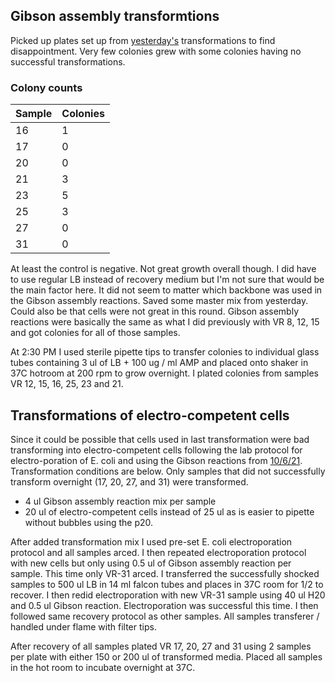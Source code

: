 ## Gibson assembly transformtions

Picked up plates set up from [yesterday's](49_10-6-21.md) transformations to find
disappointment. Very few colonies grew with some colonies having no successful
transformations.

### Colony counts

| Sample | Colonies |
|--------|----------|
| 16     | 1        |
| 17     | 0        |
| 20     | 0        |
| 21     | 3        |
| 23     | 5        |
| 25     | 3        |
| 27     | 0        |
| 31     | 0        |

At least the control is negative. Not great growth overall though. I did
have to use regular LB instead of recovery medium but I'm not sure that
would be the main factor here. It did not seem to matter which backbone was
used in the Gibson assembly reactions. Saved some master mix from yesterday. Could
also be that cells were not great in this round. Gibson assembly reactions were
basically the same as what I did previously with VR 8, 12, 15 and got colonies
for all of those samples.

At 2:30 PM I used sterile pipette tips to transfer colonies to individual glass
tubes containing 3 ul of LB + 100 ug / ml AMP and placed onto shaker in 37C hotroom
at 200 rpm to grow overnight. I plated colonies from samples VR 12, 15, 16, 25, 23 and 21.

## Transformations of electro-competent cells

Since it could be possible that cells used in last transformation were bad
transforming into electro-competent cells following the lab protocol for electro-poration of E. coli and using the Gibson reactions from [10/6/21](49_10-6-21.md). Transformation conditions are below. Only samples that did not successfully transform overnight (17, 20, 27, and 31) were transformed.

- 4 ul Gibson assembly reaction mix per sample
- 20 ul of electro-competent cells instead of 25 ul as is easier to pipette without bubbles using the p20.

After added transformation mix I used pre-set E. coli electroporation protocol
and all samples arced. I then repeated electroporation protocol with new cells
but only using 0.5 ul of Gibson assembly reaction per sample. This time only VR-31
arced. I transferred the successfully shocked samples to 500 ul LB in 14 ml falcon tubes and places in 37C room for 1/2 to recover. I then redid electroporation with
new VR-31 sample using 40 ul H20 and 0.5 ul Gibson reaction. Electroporation was
successful this time. I then followed same recovery protocol as other samples. All samples transferer / handled under flame with filter tips.

After recovery of all samples plated VR 17, 20, 27 and 31 using 2 samples per plate
with either 150 or 200 ul of transformed media. Placed all samples in the hot room
to incubate overnight at 37C.
